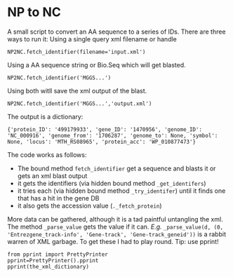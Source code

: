 # NP to NC

A small script to convert an AA sequence to a series of IDs. There are three ways to run it:
Using a single query xml filename or handle

    NP2NC.fetch_identifier(filename='input.xml')

Using a AA sequence string or Bio.Seq which will get blasted.

    NP2NC.fetch_identifier('MGGS...')
    
Using both witll save the xml output of the blast. 

    NP2NC.fetch_identifier('MGGS...','output.xml')
    
The output is a dictionary:

    {'protein_ID': '499179933', 'gene_ID': '1470956', 'genome_ID': 'NC_000916', 'genome_from': '1706287', 'genome_to': None, 'symbol': None, 'locus': 'MTH_RS08965', 'protein_acc': 'WP_010877473'}
    
The code works as follows:

* The bound method `fetch_identifier` get a sequence and blasts it or gets an xml blast output
* it gets the identifiers (via hidden bound method `_get_identifers`)
* it tries each (via hidden bound method `_try_identifer`) until it finds one that has a hit in the gene DB
* it also gets the accession value (`._fetch_protein`)

More data can be gathered, although it is a tad paintful untangling the xml.
The method `_parse_value` gets the value if it can. _E.g._ `_parse_value(d, (0, 'Entrezgene_track-info', 'Gene-track', 'Gene-track_geneid'))` is a rabbit warren of XML garbage.
To get these I had to play round. Tip: use pprint!

    from pprint import PrettyPrinter
    pprint=PrettyPrinter().pprint
    pprint(the_xml_dictionary)

